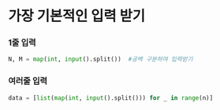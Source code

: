 # 가장 기본적인 입력 받기

### 1줄 입력
```python
N, M = map(int, input().split())  #공백 구분하여 입력받기
```

### 여러줄 입력
```python
data = [list(map(int, input().split())) for _ in range(n)]
```

